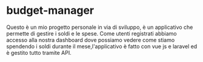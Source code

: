 # budget-manager

Questo è un mio progetto personale in via di sviluppo, è un applicativo che permette di gestire i soldi e le spese.
Come utenti registrati abbiamo accesso alla nostra dashboard dove possiamo vedere come stiamo spendendo i soldi durante il mese,l'applicativo è fatto con vue js e laravel ed è gestito tutto tramite API.
